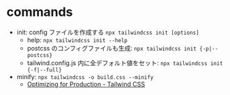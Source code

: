 # commands

- init: config ファイルを作成する `npx tailwindcss init [options]`
  - help: `npx tailwindcss init --help`
  - postcss のコンフィグファイルも生成: `npx tailwindcss init {-p|--postcss}`
  - tailwind.config.js 内に全デフォルト値をセット: `npx tailwindcss init {-f|--full}`
- minify: `npx tailwindcss -o build.css --minify`
  - [Optimizing for Production \- Tailwind CSS](https://tailwindcss.com/docs/optimizing-for-production)
